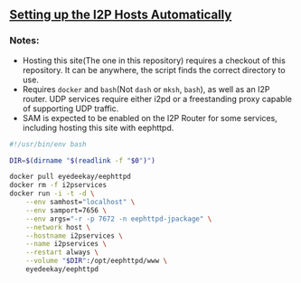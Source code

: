[Setting up the I2P Hosts Automatically](host.html)
---------------------------------------------------

### Notes:

 - Hosting this site(The one in this repository) requires a checkout of this
  repository. It can be anywhere, the script finds the correct directory to use.
 - Requires `docker` and `bash`(Not `dash` or `mksh`, `bash`), as well as an
  I2P router. UDP services require either i2pd or a freestanding proxy capable
  of supporting UDP traffic.
 - SAM is expected to be enabled on the I2P Router for some services, including
  hosting this site with eephttpd.

```bash
#!/usr/bin/env bash

DIR=$(dirname "$(readlink -f "$0")")

docker pull eyedeekay/eephttpd
docker rm -f i2pservices
docker run -i -t -d \
	--env samhost="localhost" \
	--env samport=7656 \
	--env args="-r -p 7672 -n eephttpd-jpackage" \
	--network host \
	--hostname i2pservices \
	--name i2pservices \
	--restart always \
	--volume "$DIR":/opt/eephttpd/www \
	eyedeekay/eephttpd
```

